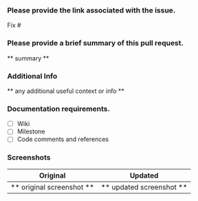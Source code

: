 ### Please provide the link associated with the issue.
Fix #

### Please provide a brief summary of this pull request.
** summary **

### Additional Info
** any additional useful context or info **

### Documentation requirements.

- [ ] Wiki 
- [ ] Milestone
- [ ] Code comments and references

### Screenshots

Original             |  Updated
:-------------------------:|:-------------------------:
** original screenshot **  |  ** updated screenshot **
